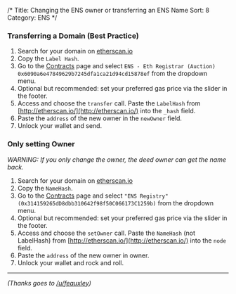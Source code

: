 /*
Title: Changing the ENS owner or transferring an ENS Name
Sort: 8
Category: ENS
*/

### Transferring a Domain (Best Practice)

1.  Search for your domain on [etherscan.io](https://etherscan.io/enslookup?q=yourname.eth)
2.  Copy the `Label Hash`.
1.  Go to the [Contracts](https://myetherwallet.com/#contracts) page and select `ENS - Eth Registrar (Auction) 0x6090a6e47849629b7245dfa1ca21d94cd15878ef` from the dropdown menu. 
4.  Optional but recommended: set your preferred gas price via the slider in the footer.
5.  Access and choose the `transfer` call. Paste the `LabelHash` from [http://etherscan.io/](http://etherscan.io/) into the `_hash` field.
6.  Paste the `address` of the new owner in the `newOwner` field. 
7.  Unlock your wallet and send.


### Only setting Owner

*WARNING: If you only change the owner, the deed owner can get the name back.*

1.  Search for your domain on [etherscan.io](https://etherscan.io/enslookup?q=yourname.eth)
2.  Copy the `NameHash`.
3.  Go to the [Contracts](https://myetherwallet.com/#contracts) page and select `"ENS Registry" (0x314159265dD8dbb310642f98f50C066173C1259b)` from the dropdown menu. 
4.  Optional but recommended: set your preferred gas price via the slider in the footer.
5.  Access and choose the `setOwner` call. Paste the `NameHash` (not LabelHash) from [http://etherscan.io/](http://etherscan.io/) into the `node` field.
6.  Paste the `address` of the new owner in owner. 
7.  Unlock your wallet and rock and roll.

---

*(Thanks goes to [/u/feauxley](https://www.reddit.com/r/ethereum/comments/6d01r1/changing_ens_owner_address_using_myetherwallet/))*


